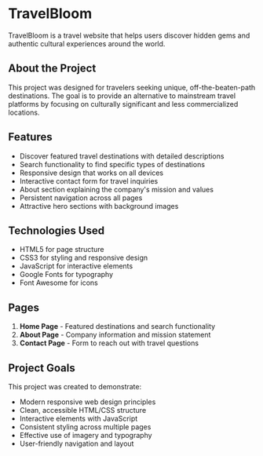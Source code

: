 # TravelBloom

TravelBloom is a travel website that helps users discover hidden gems and authentic cultural experiences around the world.

## About the Project

This project was designed for travelers seeking unique, off-the-beaten-path destinations. The goal is to provide an alternative to mainstream travel platforms by focusing on culturally significant and less commercialized locations.

## Features

- Discover featured travel destinations with detailed descriptions
- Search functionality to find specific types of destinations
- Responsive design that works on all devices
- Interactive contact form for travel inquiries
- About section explaining the company's mission and values
- Persistent navigation across all pages
- Attractive hero sections with background images

## Technologies Used

- HTML5 for page structure
- CSS3 for styling and responsive design
- JavaScript for interactive elements
- Google Fonts for typography
- Font Awesome for icons

## Pages

1. **Home Page** - Featured destinations and search functionality
2. **About Page** - Company information and mission statement
3. **Contact Page** - Form to reach out with travel questions

## Project Goals

This project was created to demonstrate:
- Modern responsive web design principles
- Clean, accessible HTML/CSS structure
- Interactive elements with JavaScript
- Consistent styling across multiple pages
- Effective use of imagery and typography
- User-friendly navigation and layout